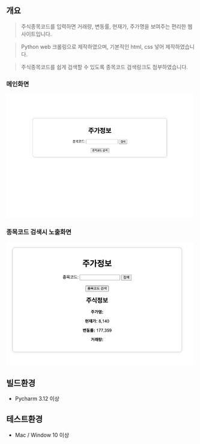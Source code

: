 ## 개요
> 주식종목코드를 입력하면 거래량, 변동률, 현재가, 주가명을 보여주는 편리한 웹 사이트입니다.

> Python web 크롤링으로 제작하였으며, 기본적인 html, css 넣어 제작하였습니다.

> 주식종목코드를 쉽게 검색할 수 있도록 종목코드 검색링크도 첨부하였습니다.


### 메인화면
<img width='500' src='docs/images/1.png'>

### 종목코드 검색시 노출화면
<img width='500' src='docs/images/2.png'>


## 빌드환경
* Pycharm 3.12 이상


## 테스트환경
* Mac / Window 10 이상

